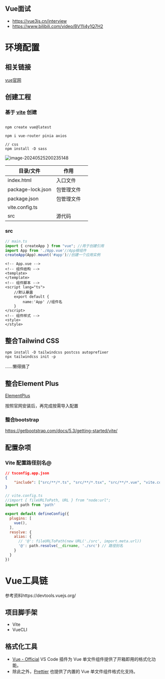 ## Vue面试

- https://vue3js.cn/interview
- https://www.bilibili.com/video/BV11i4y1Q7H2

# 环境配置

## 相关链接

[vue官网](https://cn.vuejs.org)

## 创建工程

### 基于 [vite](https://vitejs.cn) 创建

```shell
 
npm create vue@latest

npm i vue-router pinia axios

// css
npm install -D sass
```

![image-20240525200235148](./images/image-20240525200235148.png)

| 目录/文件         | 作用       |      |
| ----------------- | ---------- | ---- |
| index.html        | 入口文件   |      |
| package-lock.json | 包管理文件 |      |
| package.json      | 包管理文件 |      |
| vite.config.ts    |            |      |
| src               | 源代码     |      |

### src

```ts
// main.ts
import { createApp } from "vue"; //用于创建引用
import App from './App.vue'//App根组件
createApp(App).mount('#app')//创建一个应用实例
```

```vue
<!-- App.vue -->
<!-- 组件结构 -->
<template>
</template>
<!-- 组件脚本 -->
<script lang="ts">
    //默认暴露
    export default {
        name:'App' //组件名
    }
</script>
<!-- 组件样式 -->
<style>
</style>
```



## 整合Tailwind CSS

```shell
npm install -D tailwindcss postcss autoprefixer
npx tailwindcss init -p
```

……懒得搞了



## 整合Element Plus

[ElementPlus](https://element-plus.org/zh-CN/guide/installation.html)

按照官网安装后，再完成按需导入配置

### 整合bootstrap

https://getbootstrap.com/docs/5.3/getting-started/vite/



## 配置杂项

### Vite 配置路径别名@

```json
// tsconfig.app.json
{
	"include": ["src/**/*.ts", "src/**/*.tsx", "src/**/*.vue", "vite.config.ts"]
}
```

```js
// vite.config.ts
//import { fileURLToPath, URL } from "node:url";
import path from 'path'

export default defineConfig({
  plugins: [
    vue(),
  ],
  resolve: {
    alias: {
      // '@': fileURLToPath(new URL('./src', import.meta.url))
      '@': path.resolve(__dirname, './src') // 路径别名
    }
  }
})
```

# Vue工具链

参考资料https://devtools.vuejs.org/

## 项目脚手架

- Vite
- VueCLI

## 格式化工具

- [Vue - Official](https://github.com/vuejs/language-tools) VS Code 插件为 Vue 单文件组件提供了开箱即用的格式化功能。
- 除此之外，[Prettier](https://prettier.io/) 也提供了内置的 Vue 单文件组件格式化支持。

